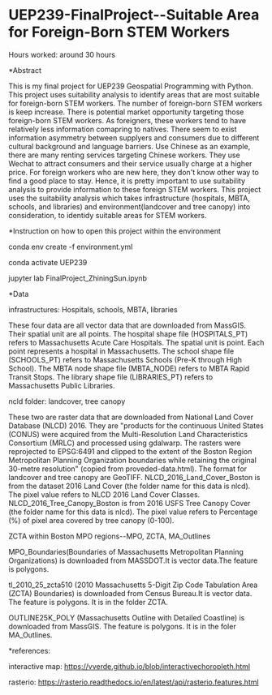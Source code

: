 # UEP239-FinalProject--Suitable Area for Foreign-Born STEM Workers

Hours worked: around 30 hours

*Abstract

This is my final project for UEP239 Geospatial Programming with Python. This project uses suitability analysis to identify areas that are most suitable for foreign-born STEM workers. The number of foreign-born STEM workers is keep increase. There is potential market opportunity targeting those foreign-born STEM workers. As foreigners, these workers tend to have relatively less information comapring to natives. There seem to exist information asymmetry between supplyers and consumers due to different cultural background and language barriers. Use Chinese as an example, there are many renting services targeting Chinese workers. They use Wechat to attract 
consumers and their service usually charge at a higher price. For foreign workers who are new here, they don't know other way to find a good place to stay. Hence, it is pretty important to use suitability analysis to provide information to these foreign STEM workers. This project uses the suitability analysis which takes infrastructure (hospitals, MBTA, schools, and libraries) and environment(landcover and tree canopy) into consideration, to identidy suitable areas for STEM workers. 


*Instruction on how to open this project within the environment


conda env create -f environment.yml

conda activate UEP239

jupyter lab FinalProject_ZhiningSun.ipynb


*Data 

infrastructures: Hospitals, schools, MBTA, libraries

These four data are all vector data that are downloaded from MassGIS. Their spatial unit are all points. The hospital shape file (HOSPITALS_PT) refers to Massachusetts Acute Care Hospitals. The spatial unit is point. Each point represents a hospital in Massachusetts. The school shape file (SCHOOLS_PT) refers to Massachusetts Schools (Pre-K through High School). The MBTA node shape file (MBTA_NODE) refers to MBTA Rapid Transit Stops. The library shape file (LIBRARIES_PT) refers to Massachusetts Public Libraries. 


ncld folder: landcover, tree canopy

These two are raster data that are downloaded from National Land Cover Database (NLCD) 2016. They are "products for the continuous United States (CONUS) were acquired from the Multi-Resolution Land Characteristics Consortium (MRLC) and processed using gdalwarp. The rasters were reprojected to EPSG:6491 and clipped to the extent of the Boston Region Metropolitan Planning Organization boundaries while retaining the original 30-metre resolution" (copied from proveded-data.html). The format for landcover and tree canopy are GeoTIFF. NLCD_2016_Land_Cover_Boston is from the dataset 2016 Land Cover (the folder name for this data is nlcd). The pixel value refers to NLCD 2016 Land Cover Classes. NLCD_2016_Tree_Canopy_Boston is from
2016 USFS Tree Canopy Cover (the folder name for this data is nlcd). The pixel value refers to Percentage (%) of pixel area covered by tree canopy (0-100).


ZCTA within Boston MPO regions--MPO, ZCTA, MA_Outlines

MPO_Boundaries(Boundaries of Massachusetts Metropolitan Planning Organizations) is downloaded from MASSDOT.It is vector data.The feature is polygons. 

tl_2010_25_zcta510 (2010 Massachusetts 5-Digit Zip Code Tabulation Area (ZCTA) Boundaries) is downloaded from Census Bureau.It is vector data. The feature is polygons. It is in the folder ZCTA. 

OUTLINE25K_POLY (Massachusetts Outline with Detailed Coastline) is downloaded from MassGIS. The feature is polygons. It is in the foler MA_Outlines.





*references:

interactive map: https://vverde.github.io/blob/interactivechoropleth.html

rasterio: https://rasterio.readthedocs.io/en/latest/api/rasterio.features.html






